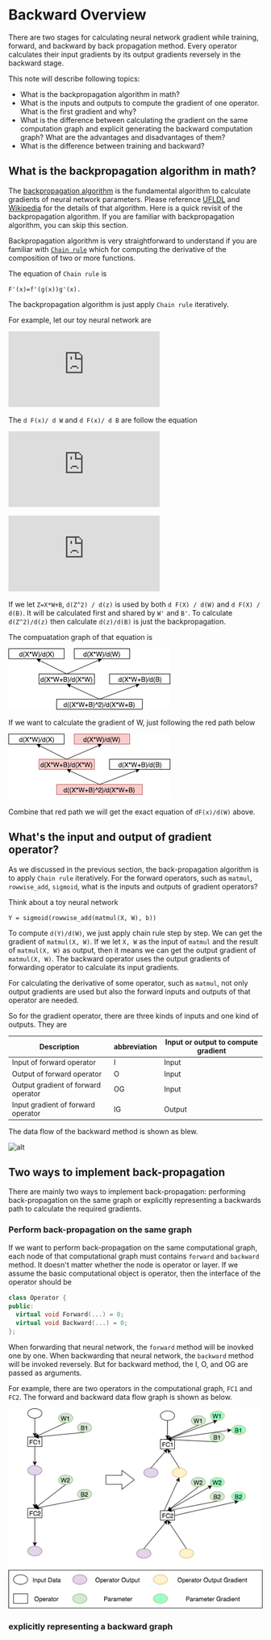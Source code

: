 # Backward Overview
There are two stages for calculating neural network gradient while training, forward, and backward by back propagation method. Every operator calculates their input gradients by its output gradients reversely in the backward stage.

This note will describe following topics:

* What is the backpropagation algorithm in math?
* What is the inputs and outputs to compute the gradient of one operator. What is the first gradient and why?
* What is the difference between calculating the gradient on the same computation graph and explicit generating the backward computation graph? What are the advantages and disadvantages of them?
* What is the difference between training and backward?


## What is the backpropagation algorithm in math?

The [backpropagation algorithm](https://en.wikipedia.org/wiki/Backpropagation) is the fundamental algorithm to calculate gradients of neural network parameters. Please reference [UFLDL](http://deeplearning.stanford.edu/wiki/index.php/UFLDL_Tutorial) and [Wikipedia](https://en.wikipedia.org/wiki/Backpropagation) for the details of that algorithm. Here is a quick revisit of the backpropagation algorithm. If you are familiar with backpropagation algorithm, you can skip this section.

Backpropagation algorithm is very straightforward to understand if you are familiar with [`Chain rule`](https://en.wikipedia.org/wiki/Chain_rule) which for computing the derivative of the composition of two or more functions.

The equation of `Chain rule` is

```text
F'(x)=f'(g(x))g'(x).
```

The backpropagation algorithm is just apply `Chain rule` iteratively. 

For example, let our toy neural network are

![alt](https://latex.codecogs.com/gif.latex?F%28X%3B%20W%2C%20B%29%20%3D%20%28X*W%20&plus;%20B%29%5E2)

The `d F(x)/ d W` and `d F(x)/ d B` are follow the equation

![alt](https://latex.codecogs.com/gif.latex?%5Cfrac%7Bd%20F%28x%29%7D%7Bd%28W%29%7D%20%3D%20%5Cfrac%7Bd%28%28X*W&plus;B%29%5E2%29%7D%7Bd%28X*W&plus;B%29%7D%20%5Ccdot%20%5Cfrac%7Bd%28X*W&plus;B%29%7D%7Bd%28X*W%29%7D%20%5Ccdot%20%5Cfrac%7Bd%28X*W%29%7D%7Bd%28W%29%7D)

![alt](https://latex.codecogs.com/gif.latex?%5Cfrac%7Bd%20F%28x%29%7D%7Bd%28B%29%7D%20%3D%20%5Cfrac%7Bd%28%28X*W&plus;B%29%5E2%29%7D%7Bd%28X*W&plus;B%29%7D%20%5Ccdot%20%5Cfrac%7Bd%28X*W&plus;B%29%7D%7Bd%28B%29%7D)


If we let `Z=X*W+B`, `d(Z^2) / d(z)` is used by both `d F(X) / d(W)` and `d F(X) / d(B)`. It will be calculated first and shared by `W'` and `B'`.  To calculate `d(Z^2)/d(z)` then calculate `d(z)/d(B)` is just the backpropagation.

The compuatation graph of that equation is

![alt](./pic/backprop.png)

If we want to calculate the gradient of W, just following the red path below

![alt](./pic/backprop_red_path.png)

Combine that red path we will get the exact equation of `dF(x)/d(W)` above.

## What's the input and output of gradient operator?

As we discussed in the previous section, the back-propagation algorithm is to apply `Chain rule` iteratively. For the forward operators, such as `matmul`, `rowwise_add`, `sigmoid`, what is the inputs and outputs of gradient operators?

Think about a toy neural network

```
Y = sigmoid(rowwise_add(matmul(X, W), b))
```
To compute `d(Y)/d(W)`, we just apply chain rule step by step. We can get the gradient of `matmul(X, W)`. If we let `X, W` as the input of `matmul` and the result of `matmul(X, W)` as output, then it means we can get the output gradient of `matmul(X, W)`. The backward operator uses the output gradients of forwarding operator to calculate its input gradients.

For calculating the derivative of some operator, such as `matmul`, not only output gradients are used but also the forward inputs and outputs of that operator are needed.

So for the gradient operator, there are three kinds of inputs and one kind of outputs. They are

| Description | abbreviation | Input or output to compute gradient |
| --- | --- | --- |
| Input of forward operator | I | Input |
| Output of forward operator | O | Input |
| Output gradient of forward operator | OG | Input |
| Input gradient of forward operator | IG | Output |

The data flow of the backward method is shown as blew.

![alt](http://api.paddlepaddle.org/graphviz?dot=https://gist.githubusercontent.com/reyoung/d7cf706a188b734f3cc82db8f7298b93/raw/5e2b56861e0a905caa996ee9c1ba8ee0feded026/backward_ig_og.dot)

## Two ways to implement back-propagation

There are mainly two ways to implement back-propagation: performing back-propagation on the same graph or explicitly representing a backwards path to calculate the required gradients.


### Perform back-propagation on the same graph

If we want to perform back-propagation on the same computational graph, each node of that computational graph must contains `forward` and `backward` method. It doesn't matter whether the node is operator or layer. If we assume the basic computational object is operator, then the interface of the operator should be

```cpp
class Operator {
public:
  virtual void Forward(...) = 0;
  virtual void Backward(...) = 0;
};
```

When forwarding that neural network, the `forward` method will be inovked one by one. When backwarding that neural network, the `backward` method will be invoked reversely. But for backward method, the I, O, and OG are passed as arguments. 

For example, there are two operators in the computational graph, `FC1` and `FC2`. The forward and backward data flow graph is shown as below.

![alt](./pic/backward_on_same_graph.png)

### explicitly representing a backward graph
